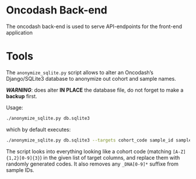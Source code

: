 # Oncodash Back-end

The oncodash back-end is used to serve API-endpoints for the front-end application


# Tools

The `anonymize_sqlite.py` script allows to alter an Oncodash’s Django/SQLite3
database to anonymize out cohort and sample names.

***WARNING***: does alter **IN PLACE** the database file, do not forget to make a **backup** first.

Usage:
```sh
./anonymize_sqlite.py db.sqlite3
```

which by default executes:
```sh
./anonymize_sqlite.py db.sqlite3 --targets cohort_code sample_id samples sample --log-level INFO
```

The script looks into everything looking like a cohort code (matching `[A-Z]{1,2}[0-9]{3}`)
in the given list of target columns, and replace them with randomly generated
codes.
It also removes any `_DNA[0-9]*` suffixe from sample IDs.

